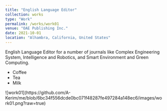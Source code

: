 ```yaml
---
title: "English Language Editor"
collection: works
type: "Work"
permalink: /works/work01
venue: "OAE Publishing Inc."
date: 2021-10-01
location: "Alhambra, California, United States"
---
```


English Language Editor for a number of journals like Complex Engineering System, Intelligence and Robotics, and Smart Environment and Green Computing.
<ul>
  <li>Coffee</li>
  <li>Tea</li>
  <li>Milk</li>
</ul>
![work01](https://github.com/A-Kerim/me/blob/6bc34f556dcde0bc071f48287fe497284a148ec6/images/work01.png?raw=true)

